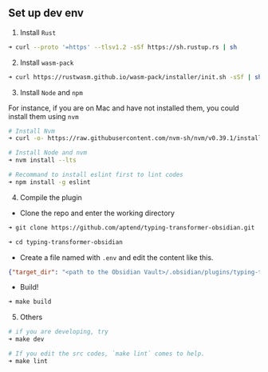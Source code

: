 ## Set up dev env

1. Install `Rust`

```sh
➜ curl --proto '=https' --tlsv1.2 -sSf https://sh.rustup.rs | sh
```

2. Install `wasm-pack`

```sh
➜ curl https://rustwasm.github.io/wasm-pack/installer/init.sh -sSf | sh
```

3. Install `Node` and `npm`

For instance, if you are on Mac and have not installed them, you could install them using `nvm`

```sh
# Install Nvm
➜ curl -o- https://raw.githubusercontent.com/nvm-sh/nvm/v0.39.1/install.sh | bash

# Install Node and nvm
➜ nvm install --lts

# Recommand to install eslint first to lint codes
➜ npm install -g eslint
```

4. Compile the plugin

- Clone the repo and enter the working directory
```sh
➜ git clone https://github.com/aptend/typing-transformer-obsidian.git

➜ cd typing-transformer-obsidian
```

- Create a file named with `.env` and edit the content like this.

```json
{"target_dir": "<path to the Obsidian Vault>/.obsidian/plugins/typing-transformer-obsidian"}
```

- Build!
```sh
➜ make build
```

5. Others
```sh
# if you are developing, try
➜ make dev

# If you edit the src codes, `make lint` comes to help.
➜ make lint
```

